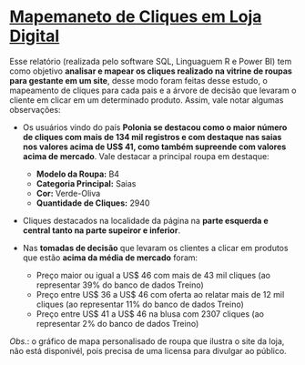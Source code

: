 <h1><a href="https://app.powerbi.com/view?r=eyJrIjoiOWYwYzkyZTUtNDZjNy00YTU0LWJmMDItOTlkMGM5YWE1MDQzIiwidCI6IjA1OTIzMjI3LWZhMGYtNDVmMC1hMGMzLTY4ZjA3MWM2ZDBkMCJ9&pageName=6a80a0752117d55a6f6c" target="_blank">Mapemaneto de Cliques em Loja Digital</a></h1>


Esse relatório (realizada pelo software SQL, Linguaguem R e Power BI) tem como objetivo **analisar e mapear os cliques realizado na vitrine de roupas para gestante em um site**, desse modo foram feitas desse estudo, o mapeamento de cliques para cada pais e a árvore de decisão que levaram o cliente em clicar em um determinado produto.
Assim, vale notar algumas observações:

* Os usuários vindo do país **Polonia se destacou como o maior número de cliques com mais de 134 mil registros e com destaque nas saias nos valores acima de US$ 41, como também supreende com valores acima de mercado**. Vale destacar a principal roupa em destaque:  
    * **Modelo da Roupa:** B4  
    * **Categoria Principal:** Saias  
    * **Cor:** Verde-Oliva
    * **Quantidade de Cliques:** 2940  

* Cliques destacados na localidade da página na **parte esquerda e central tanto na parte supeiror e inferior**.

* Nas **tomadas de decisão** que levaram os clientes a clicar em produtos que estão **acima da média de mercado** foram:   
    * Preço maior ou igual a US$ 46 com mais de 43 mil cliques (ao representar 39% do banco de dados Treino)  
    * Preço entre US$ 36 a US$ 46 com oferta ao relatar mais de 12 mil cliques (ao representar 11% do banco de dados Treino)  
    * Preço entre US$ 41 a US$ 46 na blusa com 2307 cliques (ao representar 2% do banco de dados Treino)  

*Obs.*: o gráfico de mapa personalisado de roupa que ilustra o site da loja, não está disponivél, pois precisa de uma licensa para divulgar ao público. 
